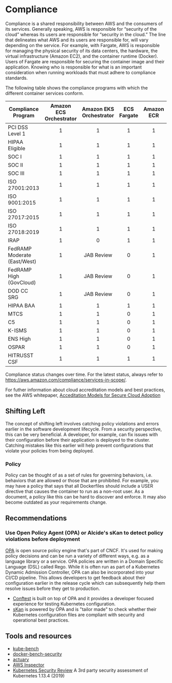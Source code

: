 # Compliance
Compliance is a shared responsibility between AWS and the consumers of its services. Generally speaking, AWS is responsible for “security of the cloud” whereas its users are responsible for “security in the cloud.” The line that delineates what AWS and its users are responsible for, will vary depending on the service. For example, with Fargate, AWS is responsible for managing the physical security of its data centers, the hardware, the virtual infrastructure (Amazon EC2), and the container runtime (Docker). Users of Fargate are responsible for securing the container image and their application. Knowing who is responsible for what is an important consideration when running workloads that must adhere to compliance standards.

The following table shows the compliance programs with which the different container services conform.

| Compliance Program | Amazon ECS Orchestrator | Amazon EKS Orchestrator| ECS Fargate | Amazon ECR |
| ------------------ |:----------:|:----------:|:-----------:|:----------:|
| PCI DSS Level 1	| 1 | 1 | 1 | 1 |
| HIPAA Eligible	| 1 | 1	| 1	| 1 |
| SOC I | 1 | 1 | 1 | 1 |
| SOC II | 1 |	1 |	1 |	1 |
| SOC III |	1 |	1 |	1 |	1 |
| ISO 27001:2013 | 1 | 1 | 1 | 1 |
| ISO 9001:2015 | 1 | 1 | 1 | 1 |
| ISO 27017:2015 |	1 |	1 |	1 |	1 |
| ISO 27018:2019 |	1 |	1 |	1 |	1 |
| IRAP | 1 | 0 | 1 | 1 |
| FedRAMP Moderate (East/West) | 1 | JAB Review | 0 | 1 |
| FedRAMP High (GovCloud) | 1 | JAB Review | 0 | 1 |
| DOD CC SRG | 1 |	JAB Review |	0 |	1 |
| HIPAA BAA | 1 | 1 | 1 | 1 |
| MTCS | 1 | 1 | 0 | 1 |
| C5 | 1 | 1 | 0 | 1 |
| K-ISMS | 1 | 1 | 0 | 1 |
| ENS High | 1 | 1 | 0 | 1 |
| OSPAR | 1 | 1 | 0 | 1 | 
| HITRUSST CSF | 1 | 1 | 1 | 1 |

Compliance status changes over time. For the latest status, always refer to https://aws.amazon.com/compliance/services-in-scope/. 

For futher information about cloud accreditation models and best practices, see the AWS whitepaper, [Acceditation Models for Secure Cloud Adoption](https://d1.awsstatic.com/whitepapers/accreditation-models-for-secure-cloud-adoption.pdf) 

## Shifting Left
The concept of shifting left involves catching policy violations and errors earlier in the software development lifecycle. From a security perspective, this can be very beneficial. A developer, for example, can fix issues with their configuration before their application is deployed to the cluster. Catching mistakes like this earlier will help prevent configurations that violate your policies from being deployed.

### Policy
Policy can be thought of as a set of rules for governing behaviors, i.e. behaviors that are allowed or those that are prohibited. For example, you may have a policy that says that all Dockerfiles should include a USER directive that causes the container to run as a non-root user. As a document, a policy like this can be hard to discover and enforce. It may also become outdated as your requirements change.

## Recommendations

### Use Open Policy Agent (OPA) or Alcide's sKan to detect policy violations before deployment

[OPA](https://www.openpolicyagent.org/) is open source policy engine that's part of CNCF. It's used for making policy decisions and can be run a variety of different ways, e.g. as a language library or a service. OPA policies are written in a Domain Specific Language (DSL) called Rego. While it is often run as part of a Kubernetes Dynamic Admission Controller, OPA can also be incorporated into your CI/CD pipeline. This allows developers to get feedback about their configuration earlier in the release cycle which can subsequently help them resolve issues before they get to production.  

+ [Conftest](https://github.com/open-policy-agent/conftest) is built on top of OPA and it provides a developer focused experience for testing Kubernetes configuration. 
+ [sKan](https://github.com/alcideio/skan) is powered by OPA and is "tailor made" to check whether their Kubernetes configuration files are compliant with security and operational best practices. 

## Tools and resources
+ [kube-bench](https://github.com/aquasecurity/kube-bench)
+ [docker-bench-security](https://github.com/docker/docker-bench-security)
+ [actuary](https://github.com/diogomonica/actuary)
+ [AWS Inspector](https://aws.amazon.com/inspector/)
+ [Kubernetes Security Review](https://github.com/kubernetes/community/blob/master/wg-security-audit/findings/Kubernetes%20Final%20Report.pdf) A 3rd party security assessment of Kubernetes 1.13.4 (2019)
